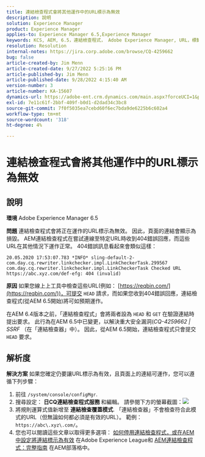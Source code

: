 ```yaml
---
title: 連結檢查程式會將其他運作中的URL標示為無效
description: 說明
solution: Experience Manager
product: Experience Manager
applies-to: Experience Manager 6.5,Experience Manager
keywords: KCS, AEM, 6.5，連結檢查程式， Adobe Experience Manager, URL，標籤，無效
resolution: Resolution
internal-notes: https://jira.corp.adobe.com/browse/CQ-4259662
bug: false
article-created-by: Jim Menn
article-created-date: 9/27/2022 5:25:16 PM
article-published-by: Jim Menn
article-published-date: 9/28/2022 4:15:40 AM
version-number: 3
article-number: KA-15607
dynamics-url: https://adobe-ent.crm.dynamics.com/main.aspx?forceUCI=1&pagetype=entityrecord&etn=knowledgearticle&id=0cdea759-893e-ed11-9db1-0022480866ad
exl-id: 7e11c61f-2bbf-409f-b0d1-d2dad34c3bc8
source-git-commit: 7f0f5035ea7cebd60f6ec7bda9de6225b6c602a4
workflow-type: tm+mt
source-wordcount: '318'
ht-degree: 4%

---
```


# 連結檢查程式會將其他運作中的URL標示為無效

## 說明


<b>環境</b>
Adobe Experience Manager 6.5

<b>問題</b>
連結檢查程式會將正在運作的URL標示為無效。
因此，頁面的連結會顯示為損毀。
AEM連結檢查程式在嘗試連線至特定URL時收到404錯誤回應，而這些URL在其他情況下運作正常。 404錯誤訊息看起來會類似這樣：


```
20.05.2020 17:53:07.783 *INFO* sling-default-2-com.day.cq.rewriter.linkchecker.impl.LinkCheckerTask.299567 com.day.cq.rewriter.linkchecker.impl.LinkCheckerTask Checked URL https://abc.xyz.com/def-efg: 404 (invalid)
```




<b>原因</b>
如果您線上上工具中檢查這些URL(例如： [https://reqbin.com/](https://reqbin.com/))，可提交 `HEAD` 請求，而如果您收到404錯誤回應，連結檢查程式(從AEM 6.5開始)將可如預期運作。

在AEM 6.4版本之前，「連結檢查程式」會將兩者設為 `HEAD` 和 `GET` 在驗證連結時提出要求。
此行為在AEM 6.5中已變更，以解決重大安全漏洞(*CQ-4259662 | SSRF* （在「連結檢查器」中）。
因此，從AEM 6.5開始，連結檢查程式只會提交 `HEAD` 要求。


## 解析度


<b>解決方案</b>
如果您確定仍要讓URL標示為有效，且頁面上的連結可運作，您可以遵循下列步驟：

1. 前往 `/system/console/configMgr`.
2. 搜尋設定： <b>日CQ連結檢查程式服務 </b>和編輯。 請參閱下方的螢幕截圖：![](https://adobe.sharepoint.com/sites/D365EntAttachments/knowledgearticle/AEM%206-5%20-%20Link%20Checker%20marking%20otherwise%20working%20URLs%20as%20invalid_33E795C65D9EEA11A812000D3A3038A2/LinkChecker_AEM65_image.jpg)
3. 將規則運算式值新增至 <b>連結檢查覆蓋模式</b>. 「連結檢查器」不會檢查符合此模式的URL（但無論如何都必須是有效的URL）。 範例：`https://abc\.xyz\.com/`。
4. 您也可以閱讀這些文章以取得更多選項： [如何停用連結檢查程式，或在AEM中設定將連結標示為有效](https://experienceleague.adobe.com/docs/experience-cloud-kcs/kbarticles/KA-16563.html?lang=zh-Hant) 在Adobe Experience League和 [AEM連結檢查程式：完整指南](https://experienceleaguecommunities.adobe.com/t5/adobe-experience-manager-blogs/aem-link-checker-comprehensive-guide/ba-p/290779) 在AEM部落格中。
